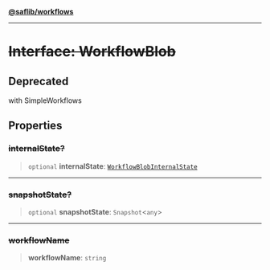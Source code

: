 [**@saflib/workflows**](../index.md)

***

# ~~Interface: WorkflowBlob~~

## Deprecated

with SimpleWorkflows

## Properties

### ~~internalState?~~

> `optional` **internalState**: [`WorkflowBlobInternalState`](WorkflowBlobInternalState.md)

***

### ~~snapshotState?~~

> `optional` **snapshotState**: `Snapshot`\<`any`\>

***

### ~~workflowName~~

> **workflowName**: `string`
